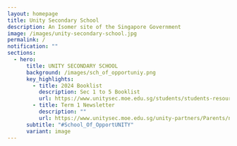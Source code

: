 ```yaml
---
layout: homepage
title: Unity Secondary School
description: An Isomer site of the Singapore Government
image: /images/unity-secondary-school.jpg
permalink: /
notification: ""
sections:
  - hero:
      title: UNITY SECONDARY SCHOOL
      background: /images/sch_of_opportuniy.png
      key_highlights:
        - title: 2024 Booklist
          description: Sec 1 to 5 Booklist
          url: https://www.unitysec.moe.edu.sg/students/students-resources/2024-booklist/
        - title: Term 1 Newsletter
          description: ""
          url: https://www.unitysec.moe.edu.sg/unity-partners/Parents/newsletter/
      subtitle: "#School_Of_OpportUNITY"
      variant: image
---
```

